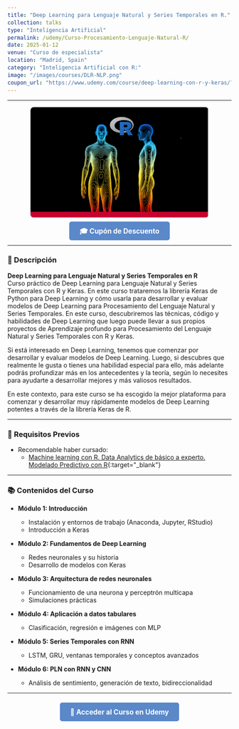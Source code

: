 ```yaml
---
title: "Deep Learning para Lenguaje Natural y Series Temporales en R."
collection: talks
type: "Inteligencia Artificial"
permalink: /udemy/Curso-Procesamiento-Lenguaje-Natural-R/
date: 2025-01-12
venue: "Curso de especialista"
location: "Madrid, Spain"
category: "Inteligencia Artificial con R:"
image: "/images/courses/DLR-NLP.png"
coupon_url: "https://www.udemy.com/course/deep-learning-con-r-y-keras/?couponCode=JUN_2025"
---
```


<!-- ✅ Structured Data for SEO -->
<script type="application/ld+json">
{
  "@context": "https://schema.org",
  "@type": "Course",
  "name": "Deep Learning para Lenguaje Natural y Series Temporales en R",
  "description": "Curso avanzado de Deep Learning con Keras y R, centrado en Procesamiento de Lenguaje Natural (PLN) y Series Temporales usando RNN, GRU, LSTM y más.",
  "provider": {
    "@type": "Organization",
    "name": "Udemy",
    "sameAs": "https://www.udemy.com"
  },
  "educationalCredentialAwarded": "Certificado de finalización",
  "inLanguage": "es",
  "url": "https://www.udemy.com/course/deep-learning-con-r-y-keras/?couponCode=JUN_2025",
  "image": "https://www.manuelcastillo.eu/images/courses/DLR-NLP.png",
  "offers": {
    "@type": "Offer",
    "url": "https://www.udemy.com/course/deep-learning-con-r-y-keras/?couponCode=JUN_2025",
    "priceCurrency": "USD",
    "price": "12.00",
    "availability": "https://schema.org/InStock",
    "validFrom": "2025-04-01",
    "category": "Education"
  },
  "hasCourseInstance": {
    "@type": "CourseInstance",
    "name": "Deep Learning con Keras en R",
    "courseMode": "online",
    "courseWorkload": "PT12H",
    "inLanguage": "es",
    "startDate": "2025-01-01",
    "endDate": "2025-12-31",
    "eventAttendanceMode": "https://schema.org/OnlineEventAttendanceMode",
    "eventStatus": "https://schema.org/EventScheduled",
    "location": {
      "@type": "VirtualLocation",
      "url": "https://www.udemy.com",
      "address": {
        "@type": "PostalAddress",
        "addressLocality": "Madrid",
        "addressCountry": "ES"
      }
    },
    "image": "https://www.manuelcastillo.eu/images/courses/DLR-NLP.png",
    "description": "Curso online impartido por Manuel Castillo-Cara con proyectos reales de PLN y series temporales usando R y Keras.",
    "organizer": {
      "@type": "Organization",
      "name": "Udemy",
      "url": "https://www.udemy.com"
    },
    "performer": {
      "@type": "Person",
      "name": "Manuel Castillo-Cara"
    },
    "offers": {
      "@type": "Offer",
      "url": "https://www.udemy.com/course/deep-learning-con-r-y-keras/?couponCode=JUN_2025",
      "priceCurrency": "USD",
      "price": "12.00",
      "availability": "https://schema.org/InStock",
      "validFrom": "2025-04-01",
      "category": "Education"
    }
  }
}
</script>

<style>
.boton-udemy {
  background-color: #5a88c9;
  color: white;
  padding: 0.75em 1.5em;
  text-decoration: none !important;
  font-weight: bold;
  border-radius: 5px;
  font-size: 1.1em;
  transition: background-color 0.3s ease;
}
.boton-udemy:hover {
  background-color: #4e7abf;
  text-decoration: none !important;
}
.page__taxonomy {
  display: none !important;
}
</style>

---

<div style="text-align: center;">
  <img src="/images/courses/DLR-NLP.png" alt="Curso Deep Learning con R" width="400" style="border-radius: 8px; border: 1px solid #ccc; margin-bottom: 1rem;">
</div>

<div style="text-align: center; margin-bottom: 1rem;">
  <a href="https://www.udemy.com/course/deep-learning-con-r-y-keras/?couponCode=JUN_2025" target="_blank" class="boton-udemy">
    🎓 Cupón de Descuento
  </a>
</div>

---

### 📘 Descripción

**Deep Learning para Lenguaje Natural y Series Temporales en R**  
Curso práctico de Deep Learning para Lenguaje Natural y Series Temporales con R y Keras. En este curso trataremos la librería Keras de Python para Deep Learning y cómo usarla para desarrollar y evaluar modelos de Deep Learning para Procesamiento del Lenguaje Natural y Series Temporales. En este curso, descubriremos las técnicas, código y habilidades de Deep Learning que luego puede llevar a sus propios proyectos de Aprendizaje profundo para Procesamiento del Lenguaje Natural y Series Temporales con R y Keras. 

Si está interesado en Deep Learning, tenemos que comenzar por desarrollar y evaluar modelos de Deep Learning. Luego, si descubres que realmente le gusta o tienes una habilidad especial para ello, más adelante podrás profundizar más en los antecedentes y la teoría, según lo necesites para ayudarte a desarrollar mejores y más valiosos resultados.

En este contexto, para este curso se ha escogido la mejor plataforma para comenzar y desarrollar muy rápidamente modelos de Deep Learning potentes a través de la librería Keras de R.

---

  ### 🧠 Requisitos Previos

- Recomendable haber cursado:
  - [Machine learning con R. Data Analytics de básico a experto. Modelado Predictivo con R](https://www.udemy.com/course/machine-learning-con-r-data-analytics/?couponCode=JUN_2025){:target="_blank"}


---

### 📚 Contenidos del Curso

- **Módulo 1: Introducción**
  - Instalación y entornos de trabajo (Anaconda, Jupyter, RStudio)
  - Introducción a Keras
  
- **Módulo 2: Fundamentos de Deep Learning**
  - Redes neuronales y su historia
  - Desarrollo de modelos con Keras

- **Módulo 3: Arquitectura de redes neuronales**
  - Funcionamiento de una neurona y perceptrón multicapa
  - Simulaciones prácticas

- **Módulo 4: Aplicación a datos tabulares**
  - Clasificación, regresión e imágenes con MLP

- **Módulo 5: Series Temporales con RNN**
  - LSTM, GRU, ventanas temporales y conceptos avanzados

- **Módulo 6: PLN con RNN y CNN**
  - Análisis de sentimiento, generación de texto, bidireccionalidad

---

<div style="text-align: center; margin-top: 2rem;">
  <a href="https://www.udemy.com/course/deep-learning-con-r-y-keras/?couponCode=JUN_2025" target="_blank" class="boton-udemy">
    🚀 Acceder al Curso en Udemy
  </a>
</div>
